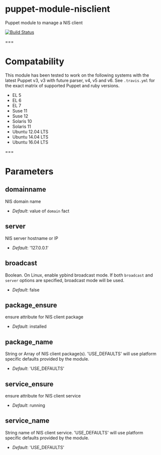 puppet-module-nisclient
=======================

Puppet module to manage a NIS client

[![Build Status](https://travis-ci.org/Ericsson/puppet-module-nisclient.png?branch=master)](https://travis-ci.org/Ericsson/puppet-module-nisclient)

===

# Compatability

This module has been tested to work on the following systems with the latest
Puppet v3, v3 with future parser, v4, v5 and v6. See `.travis.yml` for the
exact matrix of supported Puppet and ruby versions.

 * EL 5
 * EL 6
 * EL 7
 * Suse 11
 * Suse 12
 * Solaris 10
 * Solaris 11
 * Ubuntu 12.04 LTS
 * Ubuntu 14.04 LTS
 * Ubuntu 16.04 LTS

===

# Parameters

domainname
----------
NIS domain name

- *Default*: value of `domain` fact

server
------
NIS server hostname or IP

- *Default*: '127.0.0.1'

broadcast
---------
Boolean. On Linux, enable ypbind broadcast mode. If both `broadcast` and `server` options are specified, broadcast mode will be used.

- *Default*: false

package_ensure
--------------
ensure attribute for NIS client package

- *Default*: installed

package_name
------------
String or Array of NIS client package(s). 'USE_DEFAULTS' will use platform specific defaults provided by the module.

- *Default*: 'USE_DEFAULTS'

service_ensure
--------------
ensure attribute for NIS client service

- *Default*: running

service_name
------------
String name of NIS client service. 'USE_DEFAULTS' will use platform specific defaults provided by the module.

- *Default*: 'USE_DEFAULTS'
